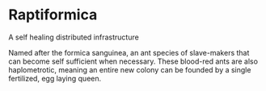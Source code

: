 Raptiformica
============

A self healing distributed infrastructure

Named after the formica sanguinea, an ant species of slave-makers that can
become self sufficient when necessary. These blood-red ants are also
haplometrotic, meaning an entire new colony can be founded by a single
fertilized, egg laying queen.
